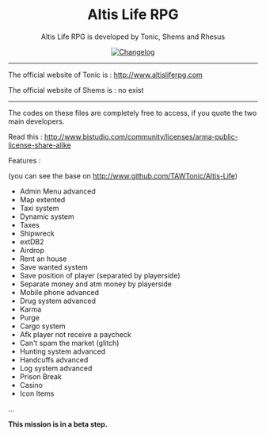 <h1 align="center">Altis Life RPG</h1>
<p align="center">Altis Life RPG is developed by Tonic, Shems and Rhesus</p>

<p align="center">
  <a href="https://github.com/Shems-SH/Arma-3/commits/master">
    <img src="http://img.shields.io/badge/Version-6.x-blue.svg?style=flat"
    alt="Changelog" />
  </a>
</p>

___

The official website of Tonic is : http://www.altisliferpg.com

The official website of Shems is : no exist

___

The codes on these files are completely free to access, if you quote the two main developers.

Read this : http://www.bistudio.com/community/licenses/arma-public-license-share-alike

Features :

(you can see the base on http://www.github.com/TAWTonic/Altis-Life)
- Admin Menu advanced
- Map extented
- Taxi system
- Dynamic system
- Taxes
- Shipwreck
- extDB2
- Airdrop
- Rent an house
- Save wanted system
- Save position of player (separated by playerside)
- Separate money and atm money by playerside
- Mobile phone advanced
- Drug system advanced
- Karma
- Purge
- Cargo system
- Afk player not receive a paycheck
- Can't spam the market (glitch)
- Hunting system advanced
- Handcuffs advanced
- Log system advanced
- Prison Break
- Casino
- Icon Items

...

**This mission is in a beta step.**
